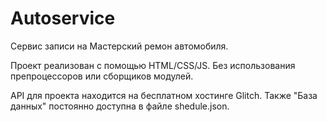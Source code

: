 # Autoservice

Сервис записи на Мастерский ремон автомобиля.

Проект реализован с помощью HTML/CSS/JS. Без использования препроцессоров или сборщиков модулей.

API для проекта находится на бесплатном хостинге Glitch. Также "База данных" постоянно доступна в файле shedule.json.
